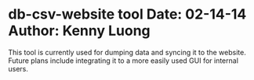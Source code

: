db-csv-website tool
Date: 02-14-14
Author: Kenny Luong
========================

This tool is currently used for dumping data and syncing it to the website.
Future plans include integrating it to a more easily used GUI for internal
users.


